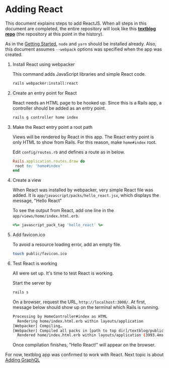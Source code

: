 # Adding React

This document explains steps to add ReactJS.
When all steps in this document are completed, the entire repository will look like this
__[textblog repo](https://github.com/yokolet/textblog/tree/d3a3c57656d2c4cc2eaf082215763cd028bca43e)__
(the repository at this point in the history).


As in the [Getting Started](GettingStarted.md), `node` and `yarn` should be
installed already. Also, this document assumes `--webpack` options was specified
when the app was created.

1. Install React using webpacker

    This command adds JavaScript libraries and simple React code.

    ```bash
    rails webpacker:install:react
    ```

2. Create an entry point for React

    React needs an HTML page to be hooked up. Since this is a Rails app,
    a controller should be added as an entry point.

    ```bash
    rails g controller home index
    ```

3. Make the React entry point a root path

    Views will be rendered by React in this app. The React entry point is only
    HTML to show from Rails. For this reason, make `home#index` root.
    
    Edit `config/routes.rb` and defines a route as in below.
   
    ```ruby
    Rails.application.routes.draw do
     root to: 'home#index'
    end
    ```

4. Create a view

    When React was installed by webpacker, very simple React file was added.
    It is `app/javascript/packs/hello_react.jsx`, which displays the message,
    "Hello React"
    
    To see the output from React, add one line in the `app/views/home/index.html.erb`.
    
    ```ruby
    <%= javascript_pack_tag 'hello_react' %>
    ```

5. Add favicon.ico

    To avoid a resource loading error, add an empty file.
    ```bash
    touch public/favicon.ico
    ```

6. Test React is working

    All were set up. It's time to test React is working.
    
    Start the server by
    
    ```bash
    rails s
    ```
    
    On a browser, request the URL, `http://localhost:3000/`.
    At first, message below should show up on the terminal which Rails is running.
    
    ```bash
    Processing by HomeController#index as HTML
      Rendering home/index.html.erb within layouts/application
    [Webpacker] Compiling…
    [Webpacker] Compiled all packs in [path to top dir]/textblog/public/packs
      Rendered home/index.html.erb within layouts/application (3993.4ms)
    ```

    Once compilation finishes, "Hello React!" will appear on the browser.
    
For now, textblog app was confirmed to work with React. Next topic is
about [Adding GraphQL](./AddingGraphQL.md)
